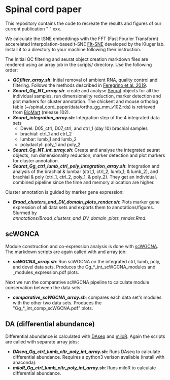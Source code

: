 # Spinal cord paper

This repository contains the code to recreate the results and figures of our current publication " " xxx.

We calculate the tSNE embeddings with the FFT (Fast Fourier Transform) accerelated Interpolation-based t-SNE [FIt-SNE](https://github.com/KlugerLab/FIt-SNE) developed by the Kluger lab. Install it to a directory to your machine following their instruction.

The Initial QC filtering and seurat object creation markdown files are rendered using an array job in the scripts/ directory. Use the following order:

-   ***QCfilter_array.sh***: Initial removal of ambient RNA, quality control and filtering. Follows the methods described in [Feregrino et al. 2019](https://doi.org/10.1186/s12864-019-5802-2).
-   ***Seurat_Gg_NT_array.sh***: create and analyse [Seurat](https://github.com/satijalab/seurat) objects for all the individual samples, run dimensionality reduction, marker detection and plot markers for cluster annotation.
The chickent and mouse ortholog table (~/spinal_cord_paper/data/ortho_gg_mm_v102.rds) is retrieved from [BioMart](http://nov2020.archive.ensembl.org/biomart/martview/) (release 102).
-   ***Seurat_integration_array.sh***: Integration step of the 4 integrated data sets
    -   Devel: D05_ctrl, D07_ctrl, and ctrl_1 (day 10) brachial samples
    -   brachial: ctrl_1 and ctrl_2
    -   lumbar: lumb_1 and lumb_2
    -   polydactyl: poly_1 and poly_2
-   ***Seurat_Gg_NT_int_array.sh***: Create and analyse the integrated seurat objects, run dimensionality reduction, marker detection and plot markers for cluster annotation.
-   ***Seurat_Gg_ctrl_lumb_ctrl_poly_integration_array.sh***: Integration and analysis of the brachial & lumbar (ctrl_1, ctrl_2, lumb_1, & lumb_2), and brachial & poly (ctrl_1, ctrl_2, poly_1, & poly_2). They get an individual, combined pipeline since the time and memory allocation are higher.

Cluster annotation is guided by marker gene expression:

-   ***Broad_clusters_and_DV_domain_plots_render.sh***: Plots marker gene expression of all data sets and exports them to annotations/figures. Slurmed by *annotations/Broad_clusters_and_DV_domain_plots_render.Rmd*.

## scWGNCA

Module construction and co-expression analysis is done with [scWGCNA](https://github.com/CFeregrino/scWGCNA). The markdown scripts are again called with and array job:

-   ***scWGCNA_array.sh***: Run scWGCNA on the integrated ctrl, lumb, poly, and devel data sets. Produces the Gg_*_int_scWGCNA_modules and _modules_expression.pdf plots.

Next we run the comparative scWGCNA pipeline to calculate module conservation between the data sets:

-   ***comparative_scWGCNA_array.sh***: compares each data set's modules with the other two data sets. Produces the "Gg_*_int_comp_scWGCNA.pdf" plots.

## DA (differential abundance)

Differential abundance is calculated with [DAseq](https://github.com/KlugerLab/DAseq) and [miloR](https://github.com/MarioniLab/miloR). Again the scripts are called with separate array jobs:

-   ***DAseq_Gg_ctrl_lumb_cltr_poly_int_array.sh***: Runs DAseq to calculate differential abundance. Requires a python3 verison available (install with anaconda).
-   ***miloR_Gg_ctrl_lumb_cltr_poly_int_array.sh***: Runs miloR to calculate differential abundance.

